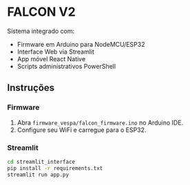# FALCON V2

Sistema integrado com:
- Firmware em Arduino para NodeMCU/ESP32
- Interface Web via Streamlit
- App móvel React Native
- Scripts administrativos PowerShell

## Instruções

### Firmware
1. Abra `firmware_vespa/falcon_firmware.ino` no Arduino IDE.
2. Configure seu WiFi e carregue para o ESP32.

### Streamlit
```bash
cd streamlit_interface
pip install -r requirements.txt
streamlit run app.py